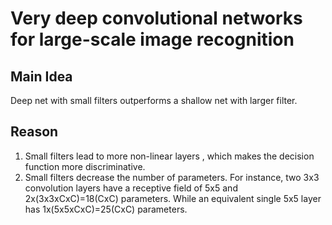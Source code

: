 # Very deep convolutional networks for large-scale image recognition

## Main Idea
Deep net with small filters outperforms a shallow net with larger filter.

## Reason
1. Small filters lead to more non-linear layers , which makes the decision function more discriminative.
2. Small filters decrease the number of parameters. For instance, two 3x3 convolution layers have a receptive field of 5x5 and 2x(3x3xCxC)=18(CxC) parameters. While an equivalent single 5x5 layer has 1x(5x5xCxC)=25(CxC) parameters. 
